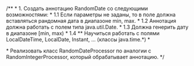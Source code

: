  /**
     * 1. Создать аннотацию RandomDate со следующими возможностями:
     * 1.1 Если параметры не заданы, то в поле должна вставляться рандомная дата в диапазоне min, max.
     * 1.2 Аннотация должна работать с полем типа java.util.Date.
     * 1.3 Должна генерить дату в диапазоне [min, max)
     * 1.4 ** Научиться работать с полями LocalDateTime, LocalDate, Instant, ... (классы java.time.*)
     * <p>
     * Реализовать класс RandomDateProcessor по аналогии с RandomIntegerProcessor, который обрабатывает аннотацию.
     */
